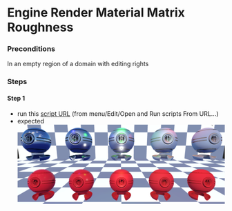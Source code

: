 # Engine Render Material Matrix Roughness

### Preconditions
In an empty region of a domain with editing rights
### Steps

#### Step 1
- run this [script URL](./roughness.js?raw=true) (from menu/Edit/Open and Run scripts From URL...)
- expected ![](./roughness.png)

 